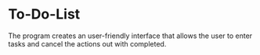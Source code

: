 # To-Do-List
The program creates an user-friendly interface that allows the user to enter tasks and cancel the actions out with completed.
